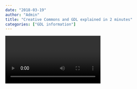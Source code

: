 ```yaml
---
date: "2018-03-19"
author: "Admin"
title: "Creative Commons and GDL explained in 2 minutes"
categories: ["GDL information"]
---
```


<video>
https://www.youtube.com/watch?v=JOS5CrJOvZw
</video>
